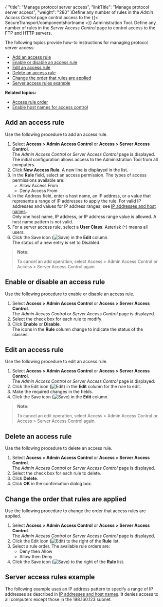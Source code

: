 {
    "title": "Manage protocol server access",
    "linkTitle": "Manage protocol server access",
    "weight": "280"
}Define any number of rules in the *Admin Access Control* page control access to the {{< SecureTransport/componentshortname  >}} Administration Tool. Define any number of rules in the *Server Access Control* page to control access to the FTP and HTTP servers.

The following topics provide how-to instructions for managing protocol server access:

-   [Add an access rule](#Add)
-   [Enable or disable an access rule](#Enable)
-   [Edit an access rule](#Edit)
-   [Delete an access rule](#Delete)
-   [Change the order that rules are applied](#Change)
-   [Server access rules example](#Server)

**Related topics:**

-   [Access rule order](../c_st_access_rule_order)
-   [Enable host names for access control](../t_st_enablehostnamesforaccesscontrol)

<span id="Add"></span>

## Add an access rule

Use the following procedure to add an access rule.

1.  Select **Access > Admin Access Control** or **Access > Server Access Control**.  
    The *Admin Access Control* or *Server Access Control* page is displayed.  
    The initial configuration allows access to the Administration Tool from all computers.
2.  Click **New Access Rule**. A new line is displayed in the list.
3.  In the **Rule** field, select an access permission. The types of access permissions available are:
    -   Allow Access From
    -   Deny Access From
4.  In the Address field, enter a host name, an IP address, or a value that represents a range of IP addresses to apply the rule. For valid IP addresses and values for IP address ranges, see [IP addresses and host names](../../../c_st_ipaddressesandhostnames).  
    Only one host name, IP address, or IP address range value is allowed. A host name pattern is not valid.
5.  For a server access rule, select a **User Class**. Asterisk (`*`) means all users.
6.  Click the Save icon (![Save](/Images/SecureTransport/SaveIcon_13x13.png)) in the **Edit** column.  
    The status of a new entry is set to Disabled.

> **Note:**
>
> To cancel an add operation, select Access &gt; Admin Access Control or Access &gt; Server Access Control again.

<span id="Enable"></span>

## Enable or disable an access rule

Use the following procedure to enable or disable an access rule.

1.  Select **Access > Admin Access Control** or **Access > Server Access Control**.  
    The *Admin Access Control* or *Server Access Control* page is displayed.
2.  Select the check box for each rule to modify.
3.  Click **Enable** or **Disable**.  
    The icons in the **Rule** column change to indicate the status of the classes.

<span id="Edit"></span>

## Edit an access rule

Use the following procedure to edit an access rule.

1.  Select **Access > Admin Access Control** or **Access > Server Access Control**.  
    The *Admin Access Control* or *Server Access Control* page is displayed.
2.  Click the Edit icon (![Edit](/Images/SecureTransport/EditIcon_12x13.png)) in the **Edit** column for the rule to edit.
3.  Make the required changes in the fields.
4.  Click the Save icon (![Save](/Images/SecureTransport/SaveIcon_13x13.png)) in the **Edit** column.

> **Note:**
>
> To cancel an edit operation, select Access &gt; Admin Access Control or Access &gt; Server Access Control again.

<span id="Delete"></span>

## Delete an access rule

Use the following procedure to delete an access rule.

1.  Select **Access > Admin Access Control** or **Access > Server Access Control**.  
    The *Admin Access Control* or *Server Access Control* page is displayed.
2.  Select the check box for each rule to delete.
3.  Click **Delete**.
4.  Click **OK** in the confirmation dialog box.

<span id="Change"></span>

## Change the order that rules are applied

Use the following procedure to change the order that access rules are applied.

1.  Select **Access > Admin Access Control** or **Access > Server Access Control**.  
    The *Admin Access Control* or *Server Access Control* page is displayed.
2.  Click the Edit icon (![Edit](/Images/SecureTransport/EditIcon_12x13.png)) to the right of the **Rule** list.
3.  Select a rule order. The available rule orders are:
    -   Deny then Allow
    -   Allow then Deny
4.  Click the Save icon (![Save](/Images/SecureTransport/SaveIcon_13x13.png)) to the right of the **Rule** list.

<span id="Server"></span>

## Server access rules example

The following example uses an IP address pattern to specify a range of IP addresses as described in [IP addresses and host names](../../../c_st_ipaddressesandhostnames). It denies access to all computers except those in the 198.160.123 subnet.
